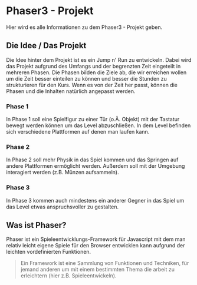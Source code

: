 # Phaser3 - Projekt
Hier wird es alle Informationen zu dem Phaser3 - Projekt geben. 

## Die Idee / Das Projekt
Die Idee hinter dem Projekt ist es ein Jump n' Run zu entwickeln. Dabei wird das Projekt aufgrund des Umfangs und der begrenzten Zeit eingeteilt in mehreren Phasen.
Die Phasen bilden die Ziele ab, die wir erreichen wollen um die Zeit besser einteilen zu können und besser die Stunden zu strukturieren für den Kurs. Wenn es von der Zeit her passt, können die Phasen und die Inhalten natürlich angepasst werden.
### Phase 1
In Phase 1 soll eine Spielfigur zu einer Tür (o.Ä. Objekt) mit der Tastatur bewegt werden können um das Level abzuschließen. In dem Level befinden sich verschiedene Plattformen auf denen man laufen kann.

### Phase 2
In Phase 2 soll mehr Physik in das Spiel kommen und das Springen auf andere Plattformen ermöglicht werden. Außerdem soll mit der Umgebung interagiert werden (z.B. Münzen aufsammeln).

### Phase 3
In Phase 3 kommen auch mindestens ein anderer Gegner in das Spiel um das Level etwas anspruchsvoller zu gestalten.

## Was ist Phaser?
Phaser ist ein Spieleentwicklungs-Framework für Javascript mit dem man relativ leicht eigene Spiele für den Browser entwicklen kann aufgrund der leichten vordefinierten Funktionen. 

> Ein Framework ist eine Sammlung von Funktionen und Techniken, für jemand anderen um mit einem bestimmten Thema die arbeit zu erleichtern (hier z.B. Spieleentwickeln).
